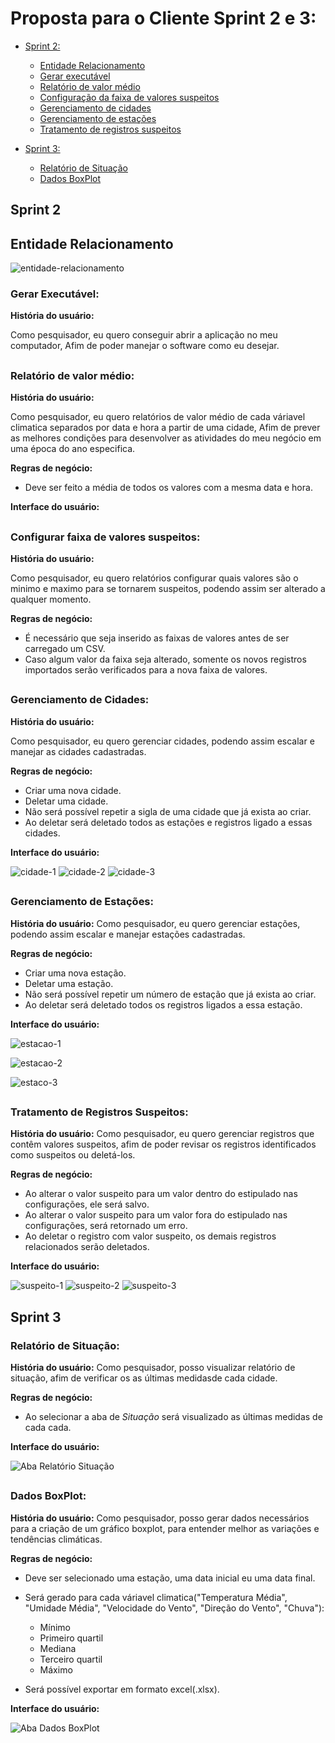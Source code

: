 # Proposta para o Cliente Sprint 2 e 3:

- [Sprint 2:](#sprint-2)
  - [Entidade Relacionamento](#entidade-relacionamento)
  - [Gerar executável](#gerar-executável)
  - [Relatório de valor médio](#relatório-de-valor-médio)
  - [Configuração da faixa de valores suspeitos]()
  - [Gerenciamento de cidades](#gerenciamento-de-cidades)
  - [Gerenciamento de estações](#gerenciamento-de-estações)
  - [Tratamento de registros suspeitos](#tratamento-de-registros-suspeitos)  

- [Sprint 3:](#sprint-3)
  - [Relatório de Situação](#Relatório-de-Situação)
  - [Dados BoxPlot](#dados-boxplot)



## Sprint 2

## Entidade Relacionamento
![entidade-relacionamento](entidade-relacionamento-Sprint2.jpg)

### Gerar Executável:

**História do usuário:**

Como pesquisador, eu quero conseguir abrir a aplicação no meu computador, Afim de poder manejar o software como eu desejar.

##

### Relatório de valor médio:

**História do usuário:**

Como pesquisador, eu quero relatórios de valor médio de cada váriavel climatica separados por data e hora a partir de uma cidade, Afim de prever as melhores condições para desenvolver as atividades do meu negócio em uma época do ano especifica.

**Regras de negócio:**
- Deve ser feito a média de todos os valores com a mesma data e hora.

**Interface do usuário:**


##

### Configurar faixa de valores suspeitos:

**História do usuário:**

Como pesquisador, eu quero relatórios configurar quais valores são o minimo e maximo para se tornarem suspeitos, podendo assim ser alterado a qualquer momento.

**Regras de negócio:**
- É necessário que seja inserido as faixas de valores antes de ser carregado um CSV.
- Caso algum valor da faixa seja alterado, somente os novos registros importados serão verificados para a nova faixa de valores.

##

### Gerenciamento de Cidades:

**História do usuário:**

Como pesquisador, eu quero gerenciar cidades, podendo assim escalar e manejar as cidades cadastradas.

**Regras de negócio:**
- Criar uma nova cidade.
- Deletar uma cidade.
- Não será possível repetir a sigla de uma cidade que já exista ao criar.
- Ao deletar será deletado todos as estações e registros ligado a essas cidades.

**Interface do usuário:**

![cidade-1](image-12.png)
![cidade-2](image-13.png)
![cidade-3](image-14.png)

##


### Gerenciamento de Estações:

**História do usuário:**
Como pesquisador, eu quero gerenciar estações, podendo assim escalar e manejar estações cadastradas.

**Regras de negócio:**
- Criar uma nova estação.
- Deletar uma estação.
- Não será possível repetir um número de estação que já exista ao criar.
- Ao deletar será deletado todos os registros ligados a essa estação.

**Interface do usuário:**

 ![estacao-1](image-9.png)

 ![estacao-2](image-10.png)

![estaco-3](image-11.png)

##

### Tratamento de Registros Suspeitos:

**História do usuário:**
Como pesquisador, eu quero gerenciar registros que contêm valores suspeitos, afim de poder revisar os registros identificados como suspeitos ou deletá-los.

**Regras de negócio:**
 - Ao alterar o valor suspeito para um valor dentro do estipulado nas configurações, ele será salvo.
 - Ao alterar o valor suspeito para um valor fora do estipulado nas configurações, será retornado um erro.
 - Ao deletar o registro com valor suspeito, os demais registros relacionados serão deletados.

 **Interface do usuário:**

![suspeito-1](image-15.png)
![suspeito-2](image-16.png)
![suspeito-3](image-17.png)


##

## Sprint 3

### Relatório de Situação:

**História do usuário:**
Como pesquisador, posso visualizar relatório de situação, afim de verificar os as últimas medidasde cada cidade.

**Regras de negócio:**
- Ao selecionar a aba de *Situação* será visualizado as últimas medidas de cada cada.


 **Interface do usuário:**
 
 ![Aba Relatório Situação](image-18.png)

##

 ### Dados BoxPlot:

**História do usuário:**
Como pesquisador, posso gerar dados necessários para a criação de um gráfico boxplot, para entender melhor as variações e tendências climáticas.


**Regras de negócio:**
- Deve ser selecionado uma estação, uma data inicial eu uma data final.
- Será gerado para cada váriavel climatica("Temperatura Média", "Umidade Média", "Velocidade do Vento", "Direção do Vento", "Chuva"): 
  - Mínimo
  - Primeiro quartil
  - Mediana
  - Terceiro quartil
  - Máximo

- Será possível exportar em formato excel(.xlsx).


 **Interface do usuário:**
 
![Aba Dados BoxPlot](image-19.png)
